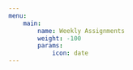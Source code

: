 ```yaml
---
menu:
    main:
        name: Weekly Assignments
        weight: -100
        params:
            icon: date
---
```









